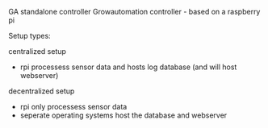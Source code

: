 GA standalone controller
Growautomation controller - based on a raspberry pi


Setup types:

centralized setup
  - rpi processess sensor data and hosts log database (and will host webserver)
  
decentralized setup
  - rpi only processess sensor data
  - seperate operating systems host the database and webserver
